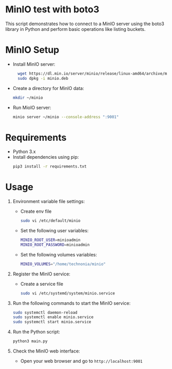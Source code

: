 # MinIO test with boto3
This script demonstrates how to connect to a MinIO server using the boto3 library in Python
and perform basic operations like listing buckets.

# MinIO Setup
- Install MinIO server:
  ```bash
    wget https://dl.min.io/server/minio/release/linux-amd64/archive/minio_20250613113347.0.0_amd64.deb -O minio.deb
    sudo dpkg -i minio.deb
  ```
- Create a directory for MinIO data:
  ```bash
  mkdir ~/minio
  ```
- Run MioIO server:
  ```bash
  minio server ~/minio --console-address ":9001"
  ```

# Requirements
- Python 3.x
- Install dependencies using pip:
  ```bash
  pip3 install -r requirements.txt
  ```

# Usage
1. Environment variable file settings:
    - Create env file
        ```bash
        sudo vi /etc/default/minio
        ```
    - Set the following user variables:
        ```bash
        MINIO_ROOT_USER=minioadmin
        MINIO_ROOT_PASSWORD=minioadmin
        ```
    - Set the following volumes variables:
        ```bash
        MINIO_VOLUMES="/home/technonia/minio"
        ```
2. Register the MinIO service:
    - Create a service file
        ```bash
        sudo vi /etc/systemd/system/minio.service
        ```

3. Run the following commands to start the MinIO service:
    ```bash
    sudo systemctl daemon-reload
    sudo systemctl enable minio.service
    sudo systemctl start minio.service
    ```
4. Run the Python script:
    ```bash
    python3 main.py
    ```
5. Check the MinIO web interface:
    - Open your web browser and go to `http://localhost:9001`